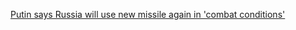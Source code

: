 [Putin says Russia will use new missile again in 'combat conditions'](https://www.bbc.com/news/articles/cx28dzvxjyjo)